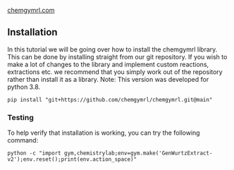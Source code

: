 [chemgymrl.com](https://chemgymrl.com/)

## Installation

In this tutorial we will be going over how to install the chemgymrl library. This can be done by installing straight from our git repository. If you wish to make a lot of changes to the library and implement custom reactions, extractions etc. we recommend that you simply work out of the repository rather than install it as a library. Note: This version was developed for python 3.8.
 
```commandline
pip install "git+https://github.com/chemgymrl/chemgymrl.git@main"
```


### Testing

To help verify that installation is working, you can try the following command:
```commandline
python -c "import gym,chemistrylab;env=gym.make('GenWurtzExtract-v2');env.reset();print(env.action_space)"
```

